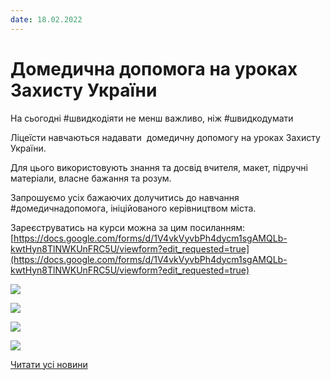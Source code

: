 ```yaml
---
date: 18.02.2022
---
```

# Домедична допомога на уроках Захисту України

На сьогодні #швидкодіяти не менш важливо, ніж #швидкодумати

Ліцеїсти навчаються надавати  домедичну допомогу на уроках Захисту України.

Для цього використовують знання та досвід вчителя, макет, підручні матеріали, власне бажання та розум.

Запрошуємо усіх бажаючих долучитись до навчання #домедичнадопомога, ініційованого керівництвом міста.

Зареєструватись на курси можна за цим посиланням: [https://docs.google.com/forms/d/1V4vkVyvbPh4dycm1sgAMQLb-kwtHyn8TlNWKUnFRC5U/viewform?edit_requested=true](https://docs.google.com/forms/d/1V4vkVyvbPh4dycm1sgAMQLb-kwtHyn8TlNWKUnFRC5U/viewform?edit_requested=true)

![](/images/blog/домедична-допомога-на-уроках-захисту-україни/зображення_viber_2022-02-17_21-17-11-259.jpg)

![](/images/blog/домедична-допомога-на-уроках-захисту-україни/меддоп1.jpg)

![](/images/blog/домедична-допомога-на-уроках-захисту-україни/зображення_viber_2022-02-17_21-35-06-991.jpg)

![](/images/blog/домедична-допомога-на-уроках-захисту-україни/меддоп3.jpg)

[Читати усі новини](/news)
